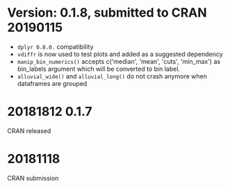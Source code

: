 
# Version: 0.1.8, submitted to CRAN 20190115
- `dplyr 0.8.0.` compatibility
- `vdiffr` is now used to test plots and added as a suggested dependency
- `manip_bin_numerics()` accepts c('median', 'mean', 'cuts', 'min_max') as bin_labels
argument which will be converted to bin label.
- `alluvial_wide()` and `alluvial_long()` do not crash anymore when dataframes are grouped

# 20181812 0.1.7
CRAN released

# 20181118
CRAN submission


